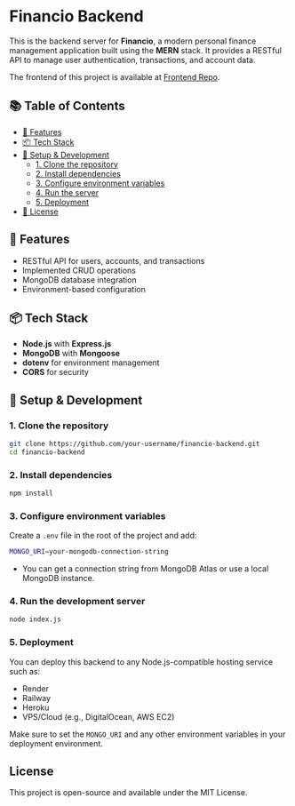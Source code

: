 # Financio Backend

This is the backend server for **Financio**, a modern personal finance management application built using the **MERN** stack. It provides a RESTful API to manage user authentication, transactions, and account data.

The frontend of this project is available at [Frontend Repo](https://github.com/ArfanAnulal/Financio-Frontend).

## 📚 Table of Contents

- [🚀 Features](#-features)
- [📦 Tech Stack](#-tech-stack)
- [🔧 Setup & Development](#-setup--development)
  - [1. Clone the repository](#1-clone-the-repository)
  - [2. Install dependencies](#2-install-dependencies)
  - [3. Configure environment variables](#3-configure-environment-variables)
  - [4. Run the server](#4-run-the-server)
  - [5. Deployment](#5-deployment)
- [📄 License](#license)

## 🚀 Features

- RESTful API for users, accounts, and transactions
- Implemented CRUD operations
- MongoDB database integration
- Environment-based configuration

## 📦 Tech Stack

- **Node.js** with **Express.js**
- **MongoDB** with **Mongoose**
- **dotenv** for environment management
- **CORS** for security

## 🔧 Setup & Development

### 1. Clone the repository

```bash
git clone https://github.com/your-username/financio-backend.git
cd financio-backend
```

### 2. Install dependencies
```bash
npm install
```

### 3. Configure environment variables
Create a `.env` file 
in the root of the project and add:
```bash
MONGO_URI=your-mongodb-connection-string
```

- You can get a connection string from MongoDB Atlas or use a local MongoDB instance.

### 4. Run the development server
```bash
node index.js
```

### 5. Deployment
You can deploy this backend to any Node.js-compatible hosting service such as:

- Render
- Railway
- Heroku
- VPS/Cloud (e.g., DigitalOcean, AWS EC2)

Make sure to set the `MONGO_URI` and any other environment variables in your deployment environment.

## License
This project is open-source and available under the MIT License.
